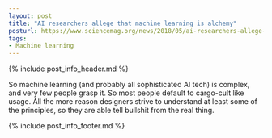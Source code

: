 ```yaml
---
layout: post
title: "AI researchers allege that machine learning is alchemy"
posturl: https://www.sciencemag.org/news/2018/05/ai-researchers-allege-machine-learning-alchemy
tags:
- Machine learning
---
```


{% include post_info_header.md %}

So machine learning (and probably all sophisticated AI tech) is complex, and very few people grasp it. So most people default to cargo-cult like usage. All the more reason designers strive to understand at least some of the principles, so they are able tell bullshit from the real thing.

<!--more-->
{% include post_info_footer.md %}
